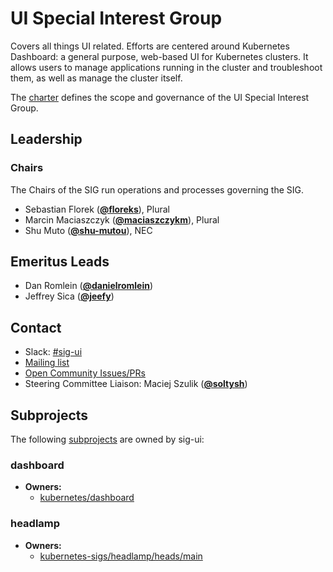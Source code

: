 <!---
This is an autogenerated file!

Please do not edit this file directly, but instead make changes to the
sigs.yaml file in the project root.

To understand how this file is generated, see https://git.k8s.io/community/generator/README.md
--->
# UI Special Interest Group

Covers all things UI related. Efforts are centered around Kubernetes Dashboard: a general purpose, web-based UI for Kubernetes clusters. It allows users to manage applications running in the cluster and troubleshoot them, as well as manage the cluster itself.

The [charter](charter.md) defines the scope and governance of the UI Special Interest Group.



## Leadership

### Chairs
The Chairs of the SIG run operations and processes governing the SIG.

* Sebastian Florek (**[@floreks](https://github.com/floreks)**), Plural
* Marcin Maciaszczyk (**[@maciaszczykm](https://github.com/maciaszczykm)**), Plural
* Shu Muto (**[@shu-mutou](https://github.com/shu-mutou)**), NEC

## Emeritus Leads

* Dan Romlein (**[@danielromlein](https://github.com/danielromlein)**)
* Jeffrey Sica (**[@jeefy](https://github.com/jeefy)**)

## Contact
- Slack: [#sig-ui](https://kubernetes.slack.com/messages/sig-ui)
- [Mailing list](https://groups.google.com/forum/#!forum/kubernetes-sig-ui)
- [Open Community Issues/PRs](https://github.com/kubernetes/community/labels/sig%2Fui)
- Steering Committee Liaison: Maciej Szulik (**[@soltysh](https://github.com/soltysh)**)

## Subprojects

The following [subprojects][subproject-definition] are owned by sig-ui:
### dashboard
- **Owners:**
  - [kubernetes/dashboard](https://github.com/kubernetes/dashboard/blob/master/OWNERS)
### headlamp
- **Owners:**
  - [kubernetes-sigs/headlamp/heads/main](https://github.com/kubernetes-sigs/headlamp/blob/refs/heads/main/OWNERS)

[subproject-definition]: https://github.com/kubernetes/community/blob/master/governance.md#subprojects
[working-group-definition]: https://github.com/kubernetes/community/blob/master/governance.md#working-groups
<!-- BEGIN CUSTOM CONTENT -->

<!-- END CUSTOM CONTENT -->
